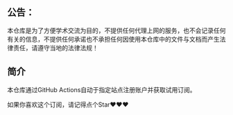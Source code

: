 ## 公告：

本仓库是为了方便学术交流为目的，不提供任何代理上网的服务，也不会记录任何有关的信息，不提供任何承诺也不承担任何因使用本仓库中的文件与文档而产生法律责任，请遵守当地的法律法规！

## 简介

本仓库通过GitHub Actions自动于指定站点注册账户并获取试用订阅。



如果你喜欢这个订阅，请记得点个Star❤️❤️❤️
